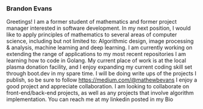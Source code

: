 ### Brandon Evans
Greetings! I am a former student of mathematics and former project manager interested in software development. 
In my next position, I would like to apply principles of mathematics to several areas of computer science, including but not limited to: Algorithmic design, image processing & analysis, machine learning and deep learning. 
I am currently working on extending the range of applications to my most recent repositories
I am learning how to code in Golang.
My current place of work is at the local plasma donation facility, and I enjoy expanding my current coding skill set through boot.dev in my spare time.
I will be doing write ups of the projects I publish, so be sure to follow https://medium.com/@mathewbevans
I enjoy a good project and appreciate collaboration. I am looking to collaborate on front-end/back-end projects, as well as any projects that involve algorithm implementation.
You can reach me at my linkedin posted in my Bio
